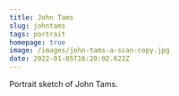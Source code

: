 ```yaml
---
title: John Tams
slug: johntams
tags: portrait
homepage: true
image: /images/john-tams-a-scan-copy.jpg
date: 2022-01-05T16:20:02.622Z
---
```

Portrait sketch of John Tams.
